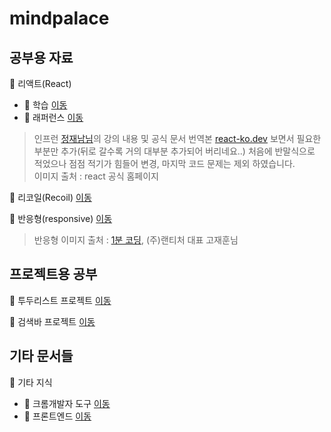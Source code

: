 # mindpalace

## 공부용 자료

📂 리액트(React) 
- 📂 학습 [이동](./리액트(React)/학습/README.md)  
- 📂 래퍼런스 [이동](./리액트(React)/래퍼런스/README.md)

> 인프런 [정재남님](https://www.inflearn.com/users/46840/@jaenam)의 강의 내용 및 공식 문서 번역본 [react-ko.dev](https://react-ko.dev/)
> 보면서 필요한 부분만 추가(뒤로 갈수록 거의 대부분 추가되어 버리네요..) 처음에 반말식으로 적었으나 점점 적기가 힘들어 변경, 마지막 코드 문제는 제외 하였습니다.  
> 이미지 출처 : react 공식 홈페이지

📂 리코일(Recoil) [이동](./%EB%A6%AC%EC%BD%94%EC%9D%BC(Recoil)/00-%EC%A0%84%EC%97%AD%EC%83%81%ED%83%9C%EA%B4%80%EB%A6%AC%20Recoil.md)  

📂 반응형(responsive) [이동](./%EB%B0%98%EC%9D%91%ED%98%95(responsive)/000-반응형%20웹페이지%20공부자료%20.md)  

> 반응형 이미지 출처 : [1분 코딩](https://www.youtube.com/@studiomeal), (주)랜티처 대표 고재훈님


## 프로젝트용 공부

📂 투두리스트 프로젝트 [이동](./%ED%88%AC%EB%91%90%EB%A6%AC%EC%8A%A4%ED%8A%B8%20%ED%94%84%EB%A1%9C%EC%A0%9D%ED%8A%B8/01-React%20ts%20Vite%20test%20%EC%84%A4%EC%A0%95(Vitest%20React%20Testing%20Library).md)  

📂 검색바 프로젝트 [이동](./%EA%B2%80%EC%83%89%EB%B0%94%20%ED%94%84%EB%A1%9C%EC%A0%9D%ED%8A%B8/00-%EC%BD%94%EB%93%9C%EC%88%98%EC%A0%95%ED%95%98%EA%B8%B0%20%EC%A0%9C1%ED%8E%B8(%ED%81%AC%EB%A1%A4%EB%A7%81).md)  

## 기타 문서들

📂 기타 지식  
- 📂 크롬개발자 도구 [이동](./%EA%B8%B0%ED%83%80%20%EC%A7%80%EC%8B%9D/%ED%81%AC%EB%A1%AC%EA%B0%9C%EB%B0%9C%EC%9E%90%20%EB%8F%84%EA%B5%AC/01-%ED%81%AC%EB%A1%AC%EA%B0%9C%EB%B0%9C%EC%9E%90%EB%8F%84%EA%B5%AC.md)  
- 📂 프론트엔드 [이동](./%EA%B8%B0%ED%83%80%20%EC%A7%80%EC%8B%9D/%ED%94%84%EB%A1%A0%ED%8A%B8%EC%97%94%EB%93%9C/01-Javascript%20%EA%B8%B0%EB%B3%B8.md)  
